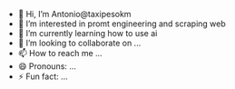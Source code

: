 - 👋 Hi, I’m Antonio@taxipesokm
- 👀 I’m interested in promt engineering and scraping web
- 🌱 I’m currently learning how to use ai
- 💞️ I’m looking to collaborate on ...
- 📫 How to reach me ...
- 😄 Pronouns: ...
- ⚡ Fun fact: ...

<!---
taxipesokm/taxipesokm is a ✨ special ✨ repository because its `README.md` (this file) appears on your GitHub profile.
You can click the Preview link to take a look at your changes.
--->
